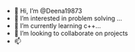 - 👋 Hi, I’m @Deena19873
- 👀 I’m interested in problem solving ...
- 🌱 I’m currently learning c++...
- 💞️ I’m looking to collaborate on projects 
- 📫 

<!---
Deena19873/Deena19873 is a ✨ special ✨ repository because its `README.md` (this file) appears on your GitHub profile.
You can click the Preview link to take a look at your changes.
--->
